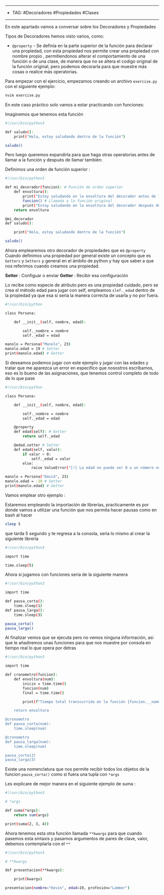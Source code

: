 
---
- TAG: #Decoradores #Propiedades #Clases 
----
En este apartado vamos a conversar sobre los Decoradores y Propiedades

Tipos de Decoradores hemos visto varios, como:
- `@property` - Se definía en la parte superior de la función para declarar una propiedad, con esta propiedad nos permite crear una propiedad con nombre propio , permitiendonos alterar el comportamiento de una función o de una clase, de manera que no se altera el codigo original de la función original, pero podemos decorarla para que muestre más cosas o realice más operatorias.

Para empezar con el ejercicio, empezamos creando un archivo `exercise.py` con el siguiente ejemplo:

```bash
nvim exercise.py
```

En este caso práctico solo vamos a estar practicando con funciones: 

Imaginemos que tenemos esta función 

```bash
#!/usr/bin/python3

def saludo():
	print("Hola, estoy saludando dentro de la función")

saludo()
```

Pero luego queremos expandirla para que haga otras operatorias antes de llamar a la función y después de llamar también:

Definimos una orden de función superior :

```bash
#!/usr/bin/python3

def mi_decorador(funcion): # Función de orden superior
	def envoltura():
		print("Estoy saludando en la envoltura del decorador antes de llamar a la función")
		funcion() # Llamada a la función original
		print("Estoy saludando en la envoltura del decorador después de llamar a la función")
	return envoltura

@mi_decorador
def saludo():

	print("Hola, estoy saludando dentro de la función")

saludo()
```

Ahora emplearemos otro decorador de propiedades que es `@property` 
Cuando definimos una propiedad por general existe un concepto que es `Getters` y `Setters` y general en el ámbito de python y hay que saber a que nos referimos cuando creamos una propiedad.

**Setter** : Configuar o enviar
**Getter** : Recibir esa configuración

Lo recibe como especie de atributo pero es una propiedad cuidado, pero se crea el método edad para jugar con self, empleamos `slef._edad` dentro de la propiedad ya que esa si seria la manera correcta de usarla y no por fuera.

```bash
#!/usr/bin/python

class Persona:

	def __init__(self, nombre, edad):

		self._nombre = nombre
		self._edad = edad

manolo = Persona("Manolo", 23)
manolo.edad = 19 # Setter
print(manolo.edad) # Getter
```

Si deseamos podemos jugar con este ejemplo y jugar con las edades y tratar que me aparezca un error en específico que nosostros escribamos, eso es lo bueno de las asignaciones, que tenemos control completo de todo de lo que pase 

```bash
#!/usr/bin/python

class Persona:

	def __init__(self, nombre, edad):

		self._nombre = nombre
		self._edad = edad

	@property
	def edad(self): # Getter
		return self._edad

	@edad.setter # Setter
	def edad(self, valor):
		if valor > 0:
			self._edad = valor
		else:
			raise ValueError("[!] La edad no puede ser 0 o un número negativo")

manolo = Persona("David", 23)
manolo.edad = -19 # Setter
print(manolo.edad) # Getter
```

Vamos emplear otro ejemplo :

Estaremos empleando la importación de librerías, practicamente es por donde vamos a utilizar una función que nos permita hacer pausas como en bash al hacer 

```bash
sleep 5 
```

que tarda 5 segundo y te regresa a la consola, seria lo mismo al crear la siguiente librería

```bash
#!/usr/bin/python3

import time

time.sleep(5)
```

Ahora si jugamos con funciones seria de la siguiente manera

```bash
#!/usr/bin/python3

import time

def pausa_corta():
	time.sleep(1)
def pausa_larga():
	time.sleep(3)

pausa_corta()
pausa_larga()
```

Al finalizar vemos que se ejecuta pero no vemos ninguna información, asi que le añadiremos unas funciones para que nos muestre por consola en tiempo real lo que opera por detras

```bash
#!/usr/bin/python3

import time

def cronometro(funcion):
	def envoltura(num):
		inicio = time.time()
		funcion(num)
		final = time.time()

		print(f"Tiempo total transcurrido en la función {funcion.__name__}: {final - inicio})

	return envoltura

@cronometro
def pausa_corta(num):
	time.sleep(num)

@cronometro
def pausa_larga(num):
	time.sleep(num)

pausa_corta(2)
pausa_larga(3)
```

Existe una nomenclatura que nos permite recibir todos los objetos de la funcion `pausa_corta()` como si fuera una tupla con `*args`

Les explicare de mejor manera en el siguiente ejemplo de suma :

```bash
#!/usr/bin/python3

# *args

def suma(*args):
	return sum(args)

print(suma(2, 3, 4))
```

Ahora tenemos esta otra función llamada `**kwargs` para que cuando pasemos esta sintaxis y pasamos argumentos de pares de clave, valor, debemos contemplarla con el `**`

```bash
#!/usr/bin/python3

# **kwargs

def presentacion(**kwargs):

	print(kwargs)

presentacion(nombre="Kevin", edad=19, profesión="Lammer")
```